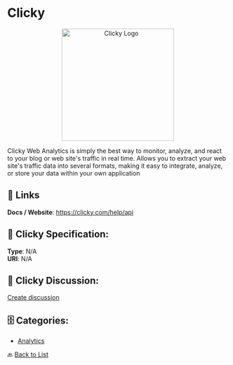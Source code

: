 # Clicky
<p align="center">
    <img width="256" src="https://raw.githubusercontent.com/apis-list/apis-list/main/apis/clicky/logo_256x256.png" alt="Clicky Logo"/>
</p>

Clicky Web Analytics is simply the best way to monitor, analyze, and react to your blog or web site's traffic in real time. Allows you to extract your web site's traffic data into several formats, making it easy to integrate, analyze, or store your data within your own application

##  🔗 Links
**Docs / Website**: https://clicky.com/help/api

## 🧬 Clicky Specification:
**Type**: N/A  
**URI**: N/A

## 💬 Clicky Discussion:
[Create discussion](https://github.com/apis-list/apis-list/discussions/new)

## 🗄️ Categories:
- [Analytics](https://github.com/apis-list/apis-list#analytics-)




🔙 [Back to List](https://github.com/apis-list/apis-list)
